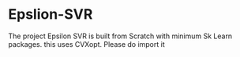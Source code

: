 # Epslion-SVR
The project Epsilon SVR is built  from Scratch with minimum Sk Learn packages.
this uses CVXopt. Please do import it
